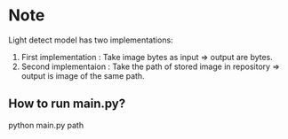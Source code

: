 # Note

Light detect model has two implementations:

1. First implementation : Take image bytes as input => output are bytes.
2. Second implementaion : Take the path of stored image in repository => output is image of the same path.

## How to run main.py?

python main.py path
